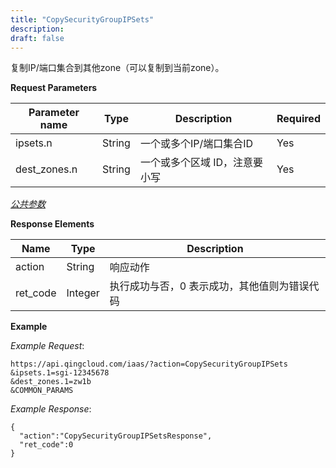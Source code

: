 ```yaml
---
title: "CopySecurityGroupIPSets"
description: 
draft: false
---
```




复制IP/端口集合到其他zone（可以复制到当前zone）。

**Request Parameters**

| Parameter name | Type | Description | Required |
| --- | --- | --- | --- |
| ipsets.n | String | 一个或多个IP/端口集合ID | Yes |
| dest_zones.n | String | 一个或多个区域 ID，注意要小写 | Yes |

[_公共参数_](../../../parameters/)

**Response Elements**

| Name | Type | Description |
| --- | --- | --- |
| action | String | 响应动作 |
| ret_code | Integer | 执行成功与否，0 表示成功，其他值则为错误代码 |

**Example**

_Example Request_:

```
https://api.qingcloud.com/iaas/?action=CopySecurityGroupIPSets
&ipsets.1=sgi-12345678
&dest_zones.1=zw1b
&COMMON_PARAMS
```

_Example Response_:

```
{
  "action":"CopySecurityGroupIPSetsResponse",
  "ret_code":0
}
```
